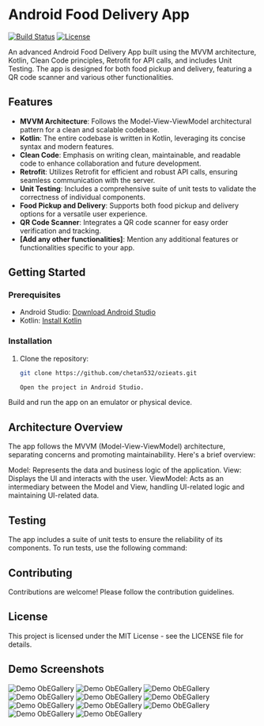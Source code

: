 # Android Food Delivery App

[![Build Status](https://travis-ci.org/chetan532/ozieats.svg?branch=master)](https://travis-ci.org/chetan532/ozieats)
[![License](https://img.shields.io/badge/license-MIT-blue.svg)](https://opensource.org/licenses/MIT)

An advanced Android Food Delivery App built using the MVVM architecture, Kotlin, Clean Code principles, Retrofit for API calls, and includes Unit Testing. The app is designed for both food pickup and delivery, featuring a QR code scanner and various other functionalities.

## Features

- **MVVM Architecture**: Follows the Model-View-ViewModel architectural pattern for a clean and scalable codebase.
- **Kotlin**: The entire codebase is written in Kotlin, leveraging its concise syntax and modern features.
- **Clean Code**: Emphasis on writing clean, maintainable, and readable code to enhance collaboration and future development.
- **Retrofit**: Utilizes Retrofit for efficient and robust API calls, ensuring seamless communication with the server.
- **Unit Testing**: Includes a comprehensive suite of unit tests to validate the correctness of individual components.
- **Food Pickup and Delivery**: Supports both food pickup and delivery options for a versatile user experience.
- **QR Code Scanner**: Integrates a QR code scanner for easy order verification and tracking.
- **[Add any other functionalities]**: Mention any additional features or functionalities specific to your app.

## Getting Started

### Prerequisites

- Android Studio: [Download Android Studio](https://developer.android.com/studio)
- Kotlin: [Install Kotlin](https://kotlinlang.org/docs/getting-started.html)

### Installation

1. Clone the repository:

   ```bash
   git clone https://github.com/chetan532/ozieats.git

   Open the project in Android Studio.

Build and run the app on an emulator or physical device.

## Architecture Overview

The app follows the MVVM (Model-View-ViewModel) architecture, separating concerns and promoting maintainability. Here's a brief overview:

Model: Represents the data and business logic of the application.
View: Displays the UI and interacts with the user.
ViewModel: Acts as an intermediary between the Model and View, handling UI-related logic and maintaining UI-related data.

## Testing
The app includes a suite of unit tests to ensure the reliability of its components. To run tests, use the following command:

## Contributing
Contributions are welcome! Please follow the contribution guidelines.

## License
This project is licensed under the MIT License - see the LICENSE file for details.

## Demo Screenshots
![Demo ObEGallery](https://github.com/chetan532/ozieats/blob/main/Screenshot%202023-11-07%20112721.png)
![Demo ObEGallery](https://github.com/chetan532/ozieats/blob/main/Screenshot%202023-11-07%20112650.png)
![Demo ObEGallery](https://github.com/chetan532/ozieats/blob/main/Screenshot%202023-11-07%20112624.png)
![Demo ObEGallery](https://github.com/chetan532/ozieats/blob/main/Screenshot%202023-11-07%20112757.png)
![Demo ObEGallery](https://github.com/chetan532/ozieats/blob/main/Screenshot%202023-11-07%20112823.png)
![Demo ObEGallery](https://github.com/chetan532/ozieats/blob/main/Screenshot%202023-11-07%20112846.png)
![Demo ObEGallery](https://github.com/chetan532/ozieats/blob/main/Screenshot%202023-11-07%20113020.png)
![Demo ObEGallery](https://github.com/chetan532/ozieats/blob/main/Screenshot%202023-11-07%20113303.png)
![Demo ObEGallery](https://github.com/chetan532/ozieats/blob/main/Screenshot%202023-11-07%20113327.png)
![Demo ObEGallery](https://github.com/chetan532/ozieats/blob/main/Screenshot%202023-11-07%20113420.png)
![Demo ObEGallery](https://github.com/chetan532/ozieats/blob/main/Screenshot%202023-11-07%20113438.png)


